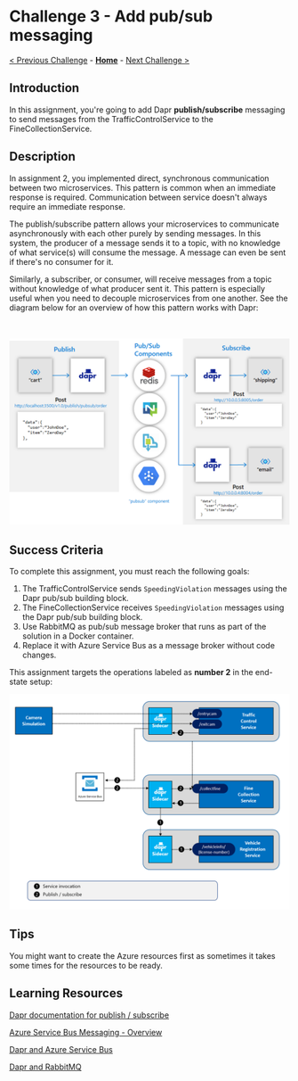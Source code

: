 # Challenge 3 - Add pub/sub messaging

[< Previous Challenge](./Challenge-02.md) - **[Home](../README.md)** - [Next Challenge >](./Challenge-04.md)

## Introduction

In this assignment, you're going to add Dapr **publish/subscribe** messaging to send messages from the TrafficControlService to the FineCollectionService.

## Description

In assignment 2, you implemented direct, synchronous communication between two microservices. This pattern is common when an immediate response is required. Communication between service doesn't always require an immediate response.

The publish/subscribe pattern allows your microservices to communicate asynchronously with each other purely by sending messages. In this system, the producer of a message sends it to a topic, with no knowledge of what service(s) will consume the message. A message can even be sent if there's no consumer for it.

Similarly, a subscriber, or consumer, will receive messages from a topic without knowledge of what producer sent it. This pattern is especially useful when you need to decouple microservices from one another. See the diagram below for an overview of how this pattern works with Dapr:

<img src="../.img/Challenge-03/pub-sub.png" style="zoom: 66%;padding-top: 50px;" />

## Success Criteria

To complete this assignment, you must reach the following goals:

1. The TrafficControlService sends `SpeedingViolation` messages using the Dapr pub/sub building block.
1. The FineCollectionService receives `SpeedingViolation` messages using the Dapr pub/sub building block.
1. Use RabbitMQ as pub/sub message broker that runs as part of the solution in a Docker container.
1. Replace it with Azure Service Bus as a message broker without code changes.

This assignment targets the operations labeled as **number 2** in the end-state setup:

<img src="../.img/Challenge-03/dapr-setup-assignment03.png" style="zoom: 67%;" />

## Tips

You might want to create the Azure resources first as sometimes it takes some times for the resources to be ready.

## Learning Resources

[Dapr documentation for publish / subscribe](https://github.com/dapr/docs)

[Azure Service Bus Messaging - Overview](https://docs.microsoft.com/en-us/azure/service-bus-messaging/service-bus-messaging-overview)

[Dapr and Azure Service Bus](https://docs.dapr.io/reference/components-reference/supported-pubsub/setup-azure-servicebus/)

[Dapr and RabbitMQ](https://docs.dapr.io/reference/components-reference/supported-pubsub/setup-rabbitmq/)


